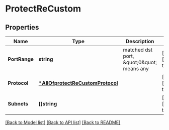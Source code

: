 # ProtectReCustom

## Properties
Name | Type | Description | Notes
------------ | ------------- | ------------- | -------------
**PortRange** | **string** | matched dst port, \&quot;0\&quot; means any | [optional] [default to 0]
**Protocol** | [***AllOfprotectReCustomProtocol**](AllOfprotectReCustomProtocol.md) |  | [optional] [default to null]
**Subnets** | **[]string** |  | [optional] [default to null]

[[Back to Model list]](../README.md#documentation-for-models) [[Back to API list]](../README.md#documentation-for-api-endpoints) [[Back to README]](../README.md)

